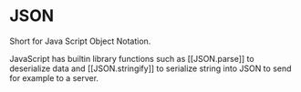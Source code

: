 # JSON
Short for Java Script Object Notation.

JavaScript has builtin library functions such as [[JSON.parse]] to deserialize data and [[JSON.stringify]] to serialize string into JSON to send for example to a server.